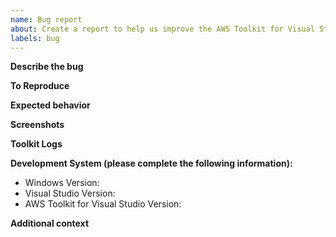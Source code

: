 ```yaml
---
name: Bug report
about: Create a report to help us improve the AWS Toolkit for Visual Studio
labels: bug
---
```


<!--
**Troubleshooting suggestions**
* Troubleshooting Guide: https://docs.aws.amazon.com/toolkit-for-visual-studio/latest/user-guide/general-troubleshoot.html
* Update to the latest versions of the toolkit
    * VS 2022: https://marketplace.visualstudio.com/items?itemName=AmazonWebServices.AWSToolkitforVisualStudio2022
    * VS 2019: https://marketplace.visualstudio.com/items?itemName=AmazonWebServices.AWSToolkitforVisualStudio2017
-->

**Describe the bug**
<!-- A clear and concise description of what the bug is. -->

**To Reproduce**
<!--
Steps to reproduce the behavior
example:
1. Go to '...'
2. Click on '...'
3. Scroll down to '...'
4. See error
-->

**Expected behavior**
<!-- A clear and concise description of what you expected to happen. -->

**Screenshots**
<!-- If applicable, add screenshots to help explain your problem. -->

**Toolkit Logs**
<!-- If applicable, attach toolkit logs by navigating to Extensions / AWS Toolkit / View Toolkit Logs. -->

**Development System (please complete the following information):**
- Windows Version:
- Visual Studio Version:
- AWS Toolkit for Visual Studio Version:

**Additional context**
<!-- Add any other context about the problem here. -->
